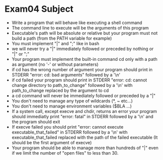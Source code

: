 # Exam04 Subject
- Write a program that will behave like executing a shell command
- The command line to execute will be the arguments of this program
- Executable's path will be absolute or relative but your program must not build a path (from the PATH variable for example)
- You must implement "|" and ";" like in bash
- we will never try a "|" immediately followed or preceded by nothing or "|" or ";"
- Your program must implement the built-in command cd only with a path as argument (no '-' or without parameters)
- if cd has the wrong number of argument your program should print in STDERR "error: cd: bad arguments" followed by a '\n'
- if cd failed your program should print in STDERR "error: cd: cannot change directory to path_to_change" followed by a '\n' with path_to_change replaced by the argument to cd
- a cd command will never be immediately followed or preceded by a "|"
- You don't need to manage any type of wildcards (*, ~ etc...)
- You don't need to manage environment variables ($BLA ...)
- If a system call, except execve and chdir, returns an error your program should immediatly print "error: fatal" in STDERR followed by a '\n' and the program should exit
- If execve failed you should print "error: cannot execute executable_that_failed" in STDERR followed by a '\n' with executable_that_failed replaced with the path of the failed executable (It should be the first argument of execve)
- Your program should be able to manage more than hundreds of "|" even if we limit the number of "open files" to less than 30.
